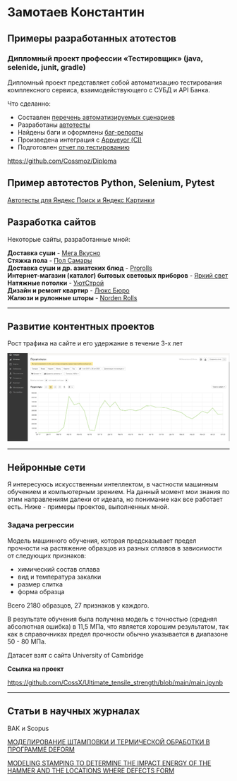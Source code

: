 # Замотаев Константин

## Примеры разработанных атотестов

### Дипломный проект профессии «Тестировщик» (java, selenide, junit, gradle)
Дипломный проект представляет собой автоматизацию тестирования комплексного сервиса, взаимодействующего с СУБД и API Банка.

Что сделанно:
* Составлен [перечень автоматизируемых сценариев](https://github.com/Cossmoz/Diploma/blob/master/Documents/Plan.md)
* Разработаны [автотесты](https://github.com/Cossmoz/Diploma/tree/master/src/test/java/ru/netology)
* Найдены баги и оформлены [баг-репорты](https://github.com/Cossmoz/Diploma/issues)
* Произведена интеграция c [Appveyor (СI)](https://ci.appveyor.com/project/Cossmoz61571/diploma)
* Подготовлен [отчет по тестированию](https://github.com/Cossmoz/Diploma/blob/master/Documents/Report.md)


https://github.com/Cossmoz/Diploma

## Пример автотестов Python, Selenium, Pytest
[Автотесты для Яндекс Поиск и Яндекс Картинки](https://github.com/CossX/tensorTzZamotaev)

## Разработка сайтов
Некоторые сайты, разработанные мной:

**Доставка суши** - [Мега Вкусно](https://mega-vkusno.ru/)<br>
**Стяжка пола** - [Пол Самары](https://polsamara.ru/)<br>
**Доставка суши и др. азиатских блюд** - [Prorolls](https://prorolls.ru/)<br>
**Интернет-магазин (каталог) бытовых световых приборов** - [Яркий свет](https://svetusrf.ru/)<br>
**Натяжные потолки** - [УютСтрой](https://potolkius.ru/)<br>
**Дизайн и ремонт квартир** - [Люкс Бюро](https://burolux.ru/)<br>
**Жалюзи и рулонные шторы** - [Norden Rolls](http://norden-rolls.ru/)<br>

***
## Развитие контентных проектов

Рост трафика на сайте и его удержание в течение 3-х лет

![статистика](https://github.com/CossX/myfiles/blob/main/2020-10-28_003725.jpg)


***
## Нейронные сети


Я интересуюсь искусственным интеллектом, в частности машинным обучением и компьютерным зрением. На данный момент мои знания по этим направлениям далеки от идеала, но понимание как все работает есть. Ниже - примеры проектов, выполненных мной.


### Задача регрессии 
Модель машинного обучения, которая предсказывает предел прочности на растяжение образцов из разных сплавов в зависимости от следующих признаков:
* химический состав сплава
* вид и температура закалки
* размер слитка
* форма образца


Всего 2180 образцов, 27 признаков у каждого. 


В результате обучения была получена модель с точностью (средняя абсолютная ошибка) в 11,5 МПа, что является хорошим результатом, так как в справочниках предел прочности обычно указывается в диапазоне 50 - 80 МПа.


Датасет взят с сайта University of Cambridge


**Ссылка на проект**


https://github.com/CossX/Ultimate_tensile_strength/blob/main/main.ipynb


***
## Статьи в научных журналах

ВАК и Scopus<br>


[МОДЕЛИРОВАНИЕ ШТАМПОВКИ И ТЕРМИЧЕСКОЙ ОБРАБОТКИ В ПРОГРАММЕ DEFORM](https://github.com/CossX/myfiles/blob/main/modelirovanie-shtampovki-i-termicheskoy-obrabotki-v-programme-deform.pdf)


[MODELING STAMPING TO DETERMINE THE IMPACT ENERGY OF THE HAMMER AND THE LOCATIONS WHERE DEFECTS FORM](https://github.com/CossX/myfiles/blob/main/zamotaev2016.pdf)
